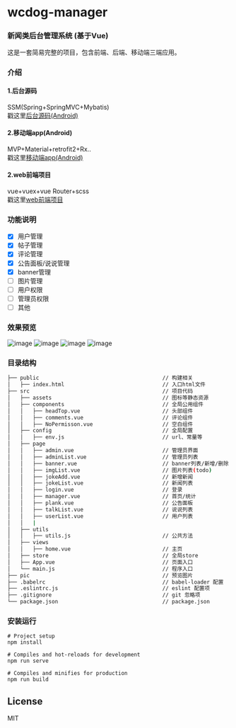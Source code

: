 # wcdog-manager

### 新闻类后台管理系统 (基于Vue)
这是一套简易完整的项目，包含前端、后端、移动端三端应用。

### 介绍
#### 1.后台源码
SSM(Spring+SpringMVC+Mybatis)<br/>
戳这里[后台源码(Android)](https://github.com/xandone/wcdog)<br/>
#### 2.移动端app(Android) 
MVP+Material+retrofit2+Rx..<br/>
戳这里[移动端app(Android)](https://github.com/xandone/wcdog-app)<br/>
#### 2.web前端项目 
vue+vuex+vue Router+scss<br/>
戳这里[web前端项目](https://github.com/xandone/wcdog-web)<br/>

### 功能说明
- [x] 用户管理
- [x] 帖子管理
- [x] 评论管理
- [x] 公告面板/说说管理
- [x] banner管理
- [ ] 图片管理
- [ ] 用户权限
- [ ] 管理员权限
- [ ] 其他

### 效果预览
![image](https://github.com/xandone/wcdog-manager/blob/master/pic/1.jpg)
![image](https://github.com/xandone/wcdog-manager/blob/master/pic/2.jpg)
![image](https://github.com/xandone/wcdog-manager/blob/master/pic/3.jpg)
![image](https://github.com/xandone/wcdog-manager/blob/master/pic/4.jpg)


### 目录结构

``` bash
├── public                                       // 构建相关  
│   ├── index.html                               // 入口html文件
├── src                                          // 项目代码
│   ├── assets                                   // 图标等静态资源
│   ├── components                               // 全局公用组件
│   │   ├── headTop.vue                          // 头部组件
│   │   ├── comments.vue                         // 评论组件
│   │   ├── NoPermisson.vue                      // 空白组件
│   ├── config                                   // 全局配置
│   │   ├── env.js                               // url、常量等
│   ├── page
│   │   ├── admin.vue                            // 管理员界面
│   │   ├── adminList.vue                        // 管理员列表
│   │   ├── banner.vue                           // banner列表/新增/删除
│   │   ├── imgList.vue                          // 图片列表(todo)
│   │   ├── jokeAdd.vue                          // 新增新闻
│   │   ├── jokeList.vue                         // 新闻列表
│   │   ├── login.vue                            // 登录
│   │   ├── manager.vue                          // 首页/统计
│   │   ├── plank.vue                            // 公告面板
│   │   ├── talkList.vue                         // 说说列表
│   │   ├── userList.vue                         // 用户列表
│   │   |                         
│   ├── utils
│   │   ├── utils.js                             // 公共方法   
│   ├── views
│   │   ├── home.vue                             // 主页           
│   ├── store                                    // 全局store
│   ├── App.vue                                  // 页面入口
│   └── main.js                                  // 程序入口
├── pic                                          // 预览图片
├── .babelrc                                     // babel-loader 配置
├── .eslintrc.js                                 // eslint 配置项
├── .gitignore                                   // git 忽略项
└── package.json                                 // package.json
```

### 安装运行

```
# Project setup
npm install

# Compiles and hot-reloads for development
npm run serve

# Compiles and minifies for production
npm run build

```

## License
MIT